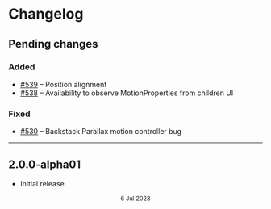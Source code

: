 # Changelog

## Pending changes

### Added

- [#539](https://github.com/bumble-tech/appyx/pull/539) – Position alignment
- [#538](https://github.com/bumble-tech/appyx/pull/538) – Availability to observe MotionProperties from children UI

### Fixed

- [#530](https://github.com/bumble-tech/appyx/issues/530) – Backstack Parallax motion controller bug

---

## 2.0.0-alpha01

- Initial release

<div style="text-align: center"><small>6 Jul 2023</small></div>
